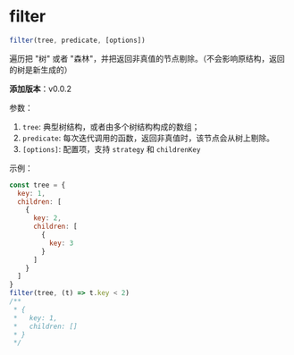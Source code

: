 # filter

```js
filter(tree, predicate, [options])
```

遍历把 "树" 或者 "森林"，并把返回非真值的节点剔除。（不会影响原结构，返回的树是新生成的）

**添加版本**：v0.0.2

参数：

1. `tree`: 典型树结构，或者由多个树结构构成的数组；
2. `predicate`: 每次迭代调用的函数，返回非真值时，该节点会从树上剔除。
3. `[options]`: 配置项，支持 `strategy` 和 `childrenKey`

示例：

```js
const tree = {
  key: 1,
  children: [
    {
      key: 2,
      children: [
        {
          key: 3
        }
      ]
    }
  ]
}
filter(tree, (t) => t.key < 2)
/**
 * {
 *   key: 1,
 *   children: []
 * }
 */
```
